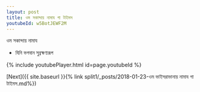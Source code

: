 ```yaml
---
layout: post
title: ওম সকান্দায় নামায গা টাইমস
youtubeId: w5BotJEWF2M
---
```

 
 
 ওম সকান্দায় নামায  
 
 -  যিনি ভগবান সুব্রহ্মণ্যরূপ 
 
  
 
  
 
 
 
 
 
 


{% include youtubePlayer.html id=page.youtubeId %}
 
[Next]({{ site.baseurl }}{% link  split1/_posts/2018-01-23-ওম ভাইসরাভানায় নামায গা টাইমস.md%})
 
